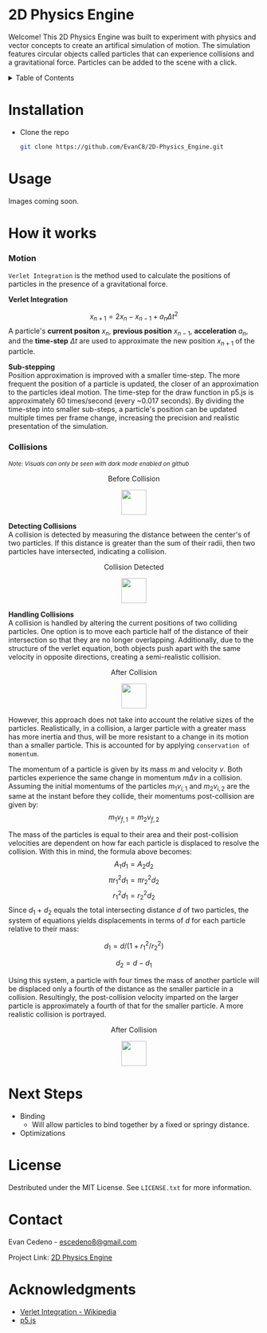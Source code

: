 # 2D Physics Engine
Welcome! This 2D Physics Engine was built to experiment with physics and vector concepts to create an artifical simulation of motion. The simulation features circular objects called particles that can experience collisions and a gravitational force. Particles can be added to the scene with a click.<br>
<!-- <img src="https://github.com/EvanC8/2D-Physics-Engine/assets/137731839/75f1ae1c-479b-4091-96eb-5752c00d31d9" width="200"> -->

<!-- TABLE OF CONTENTS -->
<details>
  <summary>Table of Contents</summary>
  <ol>
    <li><a href="installation">Installation</a></li>
    <li><a href="#usage">Usage</a></li>
    <li>
      <a href="#how-it-works">How it works</a>
      <ul>
        <li><a href="#motion">Motion</a></li>
        <li><a href="#collisions">Collisions</a></li>
      </ul>
    </li>
    <li><a href="#next-steps">Next Steps</a></li>
    <li><a href="#license">License</a></li>
    <li><a href="#contact">Contact</a></li>
    <li><a href="#acknowledgments">Acknowledgments</a></li>
  </ol>
</details>

# Installation
* Clone the repo
   ```sh
   git clone https://github.com/EvanC8/2D-Physics_Engine.git
   ```
# Usage
Images coming soon.

# How it works
### Motion
`Verlet Integration` is the method used to calculate the positions of particles in the presence of a gravitational force. 

**Verlet Integration**

$$x_{n+1} = 2x_{n} - x_{n-1} + a_{n}Δt^2$$
A particle's **current positon** $x_{n}$, **previous position** $x_{n-1}$, **acceleration** $a_{n}$, and the **time-step** $Δt$ are used to approximate the new position $x_{n+1}$ of the particle.

**Sub-stepping**
<br>Position approximation is improved with a smaller time-step. The more frequent the position of a particle is updated, the closer of an approximation to the particles ideal motion. The time-step for the draw function in p5.js is approximately 60 times/second (every ~0.017 seconds). By dividing the time-step into smaller sub-steps, a particle's position can be updated multiple times per frame change, increasing the precision and realistic presentation of the simulation. 

### Collisions
<sup><i>Note: Visuals can only be seen with dark mode enabled on github</i></sup>
<!-- ![BeforeCollision](https://github.com/EvanC8/2D-Physics-Engine/assets/137731839/83369bd5-8282-48cb-983c-6957958581f3) -->

<p align="center">Before Collision</p>
<p align="center">
  <img height="50" src="https://github.com/EvanC8/2D-Physics-Engine/assets/137731839/83369bd5-8282-48cb-983c-6957958581f3">
</p>

**Detecting Collisions**
<br>A collision is detected by measuring the distance between the center's of two particles. If this distance is greater than the sum of their radii, then two particles have intersected, indicating a collision.

<!--![AfterCollision](https://github.com/EvanC8/2D-Physics-Engine/assets/137731839/292f3dc9-3340-43df-837f-bfed42eae133) -->
<p align="center">Collision Detected</p>
<p align="center">
  <img height="50" src="https://github.com/EvanC8/2D-Physics-Engine/assets/137731839/292f3dc9-3340-43df-837f-bfed42eae133">
</p>

**Handling Collisions**
<br>A collision is handled by altering the current positions of two colliding particles. One option is to move each particle half of the distance of their intersection so that they are no longer overlapping. Additionally, due to the structure of the verlet equation, both objects push apart with the same velocity in opposite directions, creating a semi-realistic collision.

<!--![AfterCollision (1)](https://github.com/EvanC8/2D-Physics-Engine/assets/137731839/b4715a65-cf42-492a-8429-c2a974bdd6bb) -->
<p align="center">After Collision</p>
<p align="center">
  <img height="50" src="https://github.com/EvanC8/2D-Physics-Engine/assets/137731839/b4715a65-cf42-492a-8429-c2a974bdd6bb">
</p>


However, this approach does not take into account the relative sizes of the particles. Realistically, in a collision, a larger particle with a greater mass has more inertia and thus, will be more resistant to a change in its motion than a smaller particle. This is accounted for by applying `conservation of momentum`. 

The momentum of a particle is given by its mass $m$ and velocity $v$. Both particles experience the same change in momentum $mΔv$ in a collision. Assuming the initial momentums of the particles $m_{1}v_{i,1}$ and $m_{2}v_{i,2}$ are the same at the instant before they collide, their momentums post-collision are given by:
$$m_{1}v_{f,1} = m_{2}v_{f,2}$$

The mass of the particles is equal to their area and their post-collision velocities are dependent on how far each particle is displaced to resolve the collision. With this in mind, the formula above becomes:
$$A_{1}d_{1} = A_{2}d_{2}$$
$$πr_{1}^{2}d_{1} = πr_{2}^{2}d_{2}$$
$$r_{1}^{2}d_{1} = r_{2}^{2}d_{2}$$
Since $d_{1}$ + $d_{2}$ equals the total intersecting distance $d$ of two particles, the system of equations yields displacements in terms of $d$ for each particle relative to their mass: 

$$d_{1} = d/{(1+r_{1}^{2}/r_{2}^{2})}$$

$$d_{2} = d - d_{1}$$

Using this system, a particle with four times the mass of another particle will be displaced only a fourth of the distance as the smaller particle in a collision. Resultingly, the post-collision velocity imparted on the larger particle is approximately a fourth of that for the smaller particle. A more realistic collision is portrayed.

<!--![AfterCollision2](https://github.com/EvanC8/2D-Physics-Engine/assets/137731839/59acce82-172e-4ff5-9912-35e88f901bfe)-->
<p align="center">After Collision</p>
<p align="center">
  <img height="50" src="https://github.com/EvanC8/2D-Physics-Engine/assets/137731839/59acce82-172e-4ff5-9912-35e88f901bfe">
</p>

# Next Steps
* Binding
  * Will allow particles to bind together by a fixed or springy distance.
* Optimizations

# License
Destributed under the MIT License. See `LICENSE.txt` for more information.

# Contact
Evan Cedeno - escedeno8@gmail.com

Project Link: [2D Physics Engine](https://github.com/EvanC8/2D-Physics-Engine)

# Acknowledgments 
* [Verlet Integration - Wikipedia](https://en.wikipedia.org/wiki/Verlet_integration)
* [p5.js](https://p5js.org/)
